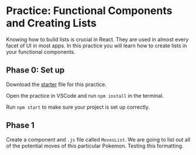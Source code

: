 # Practice: Functional Components and Creating Lists

Knowing how to build lists is crucial in React. They are used in almost every facet of UI in most apps. In this practice you will learn how to create lists in your functional components.

## Phase 0: Set up

Download the [starter][lists-starter] file for this practice.

Open the practice in VSCode and run `npm install` in the terminal.

Run `npm start` to make sure your project is set up correctly.

## Phase 1

Create a component and `.js` file called `MovesList`.
We are going to list out all of the potential moves of this particular Pokemon.
Testing this formatting.

[lists-starter]: ./starter
